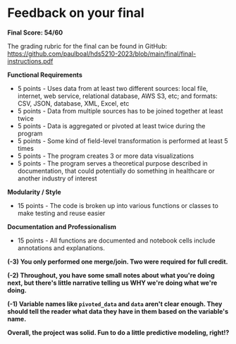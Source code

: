 # Feedback on your final

**Final Score: 54/60**

The grading rubric for the final can be found in GitHub: https://github.com/paulboal/hds5210-2023/blob/main/final/final-instructions.pdf

**Functional Requirements**
* 5 points - Uses data from at least two different sources: local file, internet, web service, relational database, AWS S3, etc; and formats: CSV, JSON, database, XML, Excel, etc
* 5 points - Data from multiple sources has to be joined together at least twice
* 5 points - Data is aggregated or pivoted at least twice during the program
* 5 points - Some kind of field-level transformation is performed at least 5 times
* 5 points - The program creates 3 or more data visualizations 
* 5 points - The program serves a theoretical purpose described in documentation, that could potentially do something in healthcare or another industry of interest

**Modularity / Style**
* 15 points - The code is broken up into various functions or classes to make testing and reuse easier

**Documentation and Professionalism**
* 15 points - All functions are documented and notebook cells include annotations and explanations.

**(-3) You only performed one merge/join. Two were required for full credit.**

**(-2) Throughout, you have some small notes about what you're doing next, but there's little narrative telling us WHY we're doing what we're doing.**

**(-1) Variable names like `pivoted_data` and `data` aren't clear enough. They should tell the reader what data they have in them based on the variable's name.**

**Overall, the project was solid.  Fun to do a little predictive modeling, right!?**

